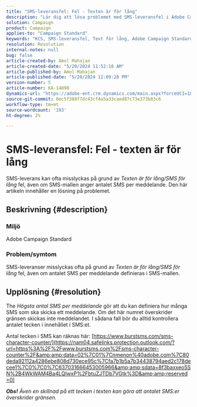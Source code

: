 ```yaml
---
title: "SMS-leveransfel: Fel - Texten är för lång"
description: "Lär dig att lösa problemet med SMS-leveransfel i Adobe Campaign Standard."
solution: Campaign
product: Campaign
applies-to: "Campaign Standard"
keywords: "KCS, SMS-leveransfel, Text för lång, Adobe Campaign Standard, ACS, fel"
resolution: Resolution
internal-notes: null
bug: false
article-created-by: Amol Mahajan
article-created-date: "5/20/2024 11:52:16 AM"
article-published-by: Amol Mahajan
article-published-date: "5/20/2024 12:09:28 PM"
version-number: 5
article-number: KA-14890
dynamics-url: "https://adobe-ent.crm.dynamics.com/main.aspx?forceUCI=1&pagetype=entityrecord&etn=knowledgearticle&id=4f165063-9f16-ef11-9f89-002248092444"
source-git-commit: 0ec5f388f7dc43cf4a5a33caed87c73e373b83c6
workflow-type: tm+mt
source-wordcount: '193'
ht-degree: 2%

---
```


# SMS-leveransfel: Fel - texten är för lång


SMS-leverans kan ofta misslyckas på grund av *Texten är för lång/SMS för lång* fel, även om SMS-mallen anger antalet SMS per meddelande. Den här artikeln innehåller en lösning på problemet.

## Beskrivning {#description}


### Miljö

Adobe Campaign Standard



### Problem/symtom

SMS-leveranser misslyckas ofta på grund av *Texten är för lång/SMS för lång* fel, även om antalet SMS per meddelande definieras i SMS-mallen.


## Upplösning {#resolution}


The *Högsta antal SMS per meddelande* gör att du kan definiera hur många SMS som ska skicka ett meddelande. Om det här numret överskrider gränsen skickas inte meddelandet. I sådana fall bör du alltid kontrollera antalet tecken i innehållet i SMS:et.

Antal tecken i SMS kan räknas här: [https://www.burstsms.com/sms-character-counter/](https://nam04.safelinks.protection.outlook.com/?url=https%3A%2F%2Fwww.burstsms.com%2Fsms-character-counter%2F&amp;amp;data=02%7C01%7Cnmenon%40adobe.com%7C80deda92112a4286ebe808d730ece95c%7Cfa7b1b5a7b34438794aed2c178decee1%7C0%7C0%7C637031666453005966&amp;amp;sdata=8f3baxxeo5SN%2B4WkWAM4Ba4LQIwxP%2FbtuZJTDb7VGtk%3D&amp;amp;reserved=0)



<b>*Obs!</b> Även en skillnad på ett tecken i texten kan göra att antalet SMS:er överskrider gränsen.*
